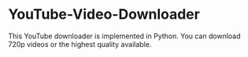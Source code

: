 # YouTube-Video-Downloader
This YouTube downloader is implemented in Python. You can download 720p videos or the highest quality available.
